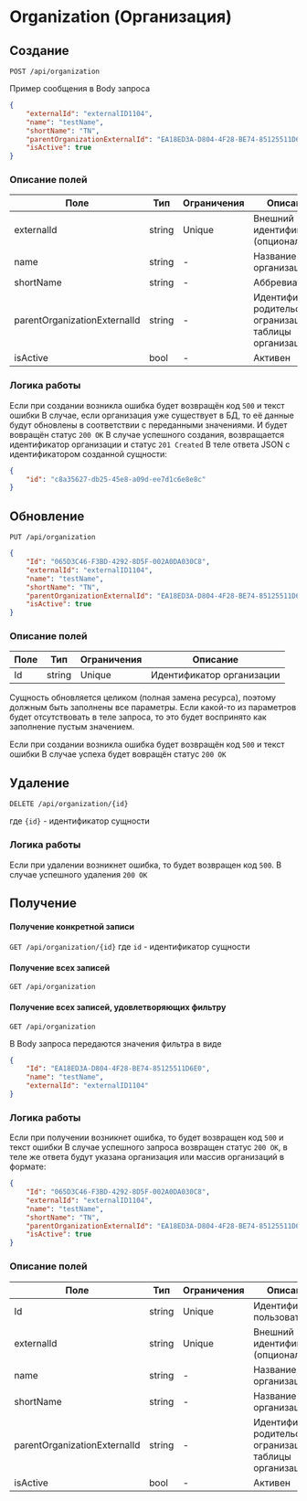 # Organization (Организация)

## Создание

`POST /api/organization`

Пример сообщения в Body запроса

```json
{
    "externalId": "externalID1104",
    "name": "testName",
    "shortName": "TN",
    "parentOrganizationExternalId": "EA18ED3A-D804-4F28-BE74-85125511D6E0",
    "isActive": true 
}
```

### Описание полей
|Поле|Тип|Ограничения|Описание|
|----|--------|------------|------------|
|externalId|string| Unique |Внешний идентификатор (опциональный)|
|name|string| - |Название организации|
|shortName|string| - |Аббревиатура|
|parentOrganizationExternalId|string| - |Идентификатор родительской огранизации из таблицы организаций|
|isActive|bool| - |Активен|

### Логика работы

Если при создании возникла ошибка будет возвращён код ```500``` и текст ошибки
В случае, если организация уже существует в БД, то её данные будут обновлены в соответствии с переданными значениями. И будет вовращён статус ```200 OK```
В случае успешного создания, возвращается идентификатор организации и статус ```201 Created```
В теле ответа JSON с идентификатором созданной сущности:

```json
{
    "id": "c8a35627-db25-45e8-a09d-ee7d1c6e8e8c"
}
```

## Обновление

`PUT /api/organization`

```json
{
    "Id": "065D3C46-F3BD-4292-8D5F-002A0DA030C8",
    "externalId": "externalID1104",
    "name": "testName",
    "shortName": "TN",
    "parentOrganizationExternalId": "EA18ED3A-D804-4F28-BE74-85125511D6E0",
    "isActive": true  
}
```

### Описание полей

|Поле|Тип|Ограничения|Описание|
|----|--------|------------|------------|
|Id|string| Unique |Идентификатор организации|

Сущность обновляется целиком (полная замена ресурса), поэтому должным быть заполнены все параметры. Если какой-то из параметров будет отсутствовать в теле запроса, то это будет воспринято как заполнение пустым значением.
</br>

Если при создании возникла ошибка будет возвращён код ```500``` и текст ошибки
В случае успеха будет вовращён статус ```200 OK```

## Удаление

`DELETE /api/organization/{id}`

где `{id}` - идентификатор сущности

### Логика работы

Если при удалении возникнет ошибка, то будет возвращен код ```500```. 
В случае успешного удаления ```200 OK```

## Получение 

#### Получение конкретной записи

`GET /api/organization/{id}`
где `id` - идентификатор сущности

#### Получение всех записей

`GET /api/organization`

#### Получение всех записей, удовлетворяющих фильтру

`GET /api/organization`

В Body запроса передаются значения фильтра в виде

```json
{
    "Id": "EA18ED3A-D804-4F28-BE74-85125511D6E0",
    "name": "testName",
    "externalId": "externalID1104"
}
```

### Логика работы

Если при получении возникнет ошибка, то будет возвращен код ```500``` и текст ошибки 
В случае успешного запроса возвращен статус ```200 OK```, в теле же ответа будут указана организация или массив организаций в формате:


```json
{
    "Id": "065D3C46-F3BD-4292-8D5F-002A0DA030C8",
    "externalId": "externalID1104",
    "name": "testName",
    "shortName": "TN",
    "parentOrganizationExternalId": "EA18ED3A-D804-4F28-BE74-85125511D6E0",
    "isActive": true  
}
```

### Описание полей
|Поле|Тип|Ограничения|Описание|
|----|--------|------------|------------|
|Id|string| Unique |Идентификатор пользователя|
|externalId|string| Unique |Внешний идентификатор (опциональный)|
|name|string| - |Название организации|
|shortName|string| - |Название организации|
|parentOrganizationExternalId|string| - |Идентификатор родительской огранизации из таблицы организаций|
|isActive|bool| - |Активен|



